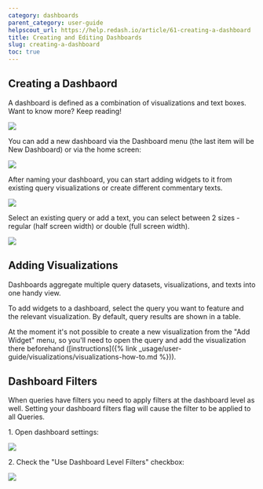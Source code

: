 ```yaml
---
category: dashboards
parent_category: user-guide
helpscout_url: https://help.redash.io/article/61-creating-a-dashboard
title: Creating and Editing Dashboards
slug: creating-a-dashboard
toc: true
---
```


## Creating a Dashbaord

A dashboard is defined as a combination of visualizations and text boxes. Want
to know more? Keep reading!

![](https://s3.amazonaws.com/helpscout.net/docs/assets/5877897f90336009736c5d9b/images/5a4e89222c7d3a194367dd0d/file-uINxRd8tXD.gif)

You can add a new dashboard via the Dashboard menu (the last item will be New
Dashboard) or via the home screen:

![](https://s3.amazonaws.com/helpscout.net/docs/assets/5877897f90336009736c5d9b/images/5a4e89470428631938009a98/file-FQFo7Lke0E.png)

After naming your dashboard, you can start adding widgets to it from existing
query visualizations or create different commentary texts.

![](https://s3.amazonaws.com/helpscout.net/docs/assets/5877897f90336009736c5d9b/images/5a4e89612c7d3a194367dd10/file-Asb8dFjNzM.png)

Select an existing query or add a text, you can select between 2 sizes -
regular (half screen width) or double (full screen width).

![](https://s3.amazonaws.com/helpscout.net/docs/assets/5877897f90336009736c5d9b/images/5a4e896d0428631938009a9c/file-14X1y9u9Mj.png)

## Adding Visualizations

Dashboards aggregate multiple query datasets, visualizations, and texts into
one handy view.

To add widgets to a dashboard, select the query you want to feature and the
relevant visualization. By default, query results are shown in a table.

At the moment it's not possible to create a new visualization from the "Add
Widget" menu, so you'll need to open the query and add the visualization there
beforehand ([instructions]({% link _usage/user-guide/visualizations/visualizations-how-to.md %})).

## Dashboard Filters

When queries have filters you need to apply filters at the dashboard level as
well. Setting your dashboard filters flag will cause the filter to be applied
to all Queries.

1\. Open dashboard settings:

[![](https://downloads.intercomcdn.com/i/o/36970048/c1fe5b9c85158472f0fb8668/Screenshot.png)](https://downloads.intercomcdn.com/i/o/36970048/c1fe5b9c85158472f0fb8668/Screenshot.png)

2\. Check the "Use Dashboard Level Filters" checkbox:

[![](https://downloads.intercomcdn.com/i/o/36970064/3f05689d7a8c425cc9d9b69f/Screenshot+%281%29.png)](https://downloads.intercomcdn.com/i/o/36970064/3f05689d7a8c425cc9d9b69f/Screenshot+%281%29.png)
